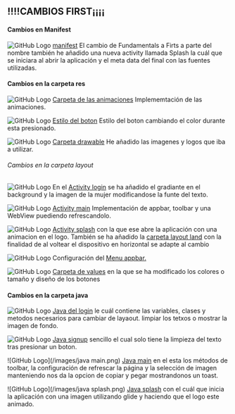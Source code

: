## !!!!CAMBIOS FIRST¡¡¡¡
#### Cambios en Manifest
![GitHub Logo](/images/manifest.png)
[manifest](./app/src/main/AndroidManifest.xml)
El cambio de Fundamentals a Firts a parte del nombre también he añadido una nueva activity llamada Splash 
la cuál que se iniciara al abrir la aplicación y el meta data del final con las fuentes utilizadas.

#### Cambios en la carpeta res

![GitHub Logo](/images/anim.png)
[Carpeta de las animaciones](./app/src/main/res/anim)
Implememtación de las animaciones.

![GitHub Logo](/images/colorbutton.png)
[Estilo del boton](./app/src/main/res/color/buttonselector.xml)
Estilo del boton cambiando el color durante esta presionado.

![GitHub Logo](/images/drawable.png)
[Carpeta drawable](./app/src/main/res/drawable)
He añadido las imagenes y logos que iba a utilizar.

###### Cambios en la carpeta layout
![GitHub Logo](/images/activity_login.png)
En el [Activity login](./app/src/main/res/layout/activity_login.xml)
se ha añadido el gradiante en el background y la imagen de la mujer modificandose la funte del texto.

![GitHub Logo](/images/activity_main.png)
[Activity main](./app/src/main/res/layout/activity_main.xml)
Implementación de appbar, toolbar y una WebView puediendo refrescandolo.

![GitHub Logo](/images/activity_spash.png)
[Activity splash](./app/src/main/res/layout/activity_splash.xml) con la que ese abre la aplicación con una animacion en el logo.
También se ha añadido la [carpeta layout land](./app/src/main/res/layout-land) con la finalidad de al voltear el dispositivo en horizontal se adapte al cambio

![GitHub Logo](/images/menu_appbar.png)
Configuración del [Menu appbar.](./app/src/main/res/menu/menu_appbar.xml)

![GitHub Logo](/images/values.png)
[Carpeta de values](./app/src/main/res/values) en la que se ha modificado los colores o tamaño y diseño de los botones

#### Cambios en la carpeta java

![GitHub Logo](/images/java_login.png)
[Java del login](https://github.com/Jacobosr3/First/blob/master/app/src/main/java/com/example/fundamentals/Activity_login.java) le cuál contiene las variables, clases y metodos necesarios para cambiar de layaout.
limpiar los tetxos o mostrar la imagen de fondo.

![GitHub Logo](/images/java_signup.png)
[Java signup](https://github.com/Jacobosr3/First/blob/master/app/src/main/java/com/example/fundamentals/Activity_signup.java) sencillo el cual solo tiene la limpieza del texto tras presionar un boton.

![GitHub Logo](/images/java main.png)
[Java main](https://github.com/Jacobosr3/First/blob/master/app/src/main/java/com/example/fundamentals/Main.java) 
en el esta los métodos de toolbar, la configuración de refrescar la página y la selección de imagen manteniendo nos da
la opcion de copiar y pegar mostrandonos un toast.

![GitHub Logo](/images/java splash.png)
[Java splash](https://github.com/Jacobosr3/First/blob/master/app/src/main/java/com/example/fundamentals/Splash.java)
con el cuál que inicia la aplicación con una imagen utilizando glide y haciendo que el logo este animado.


